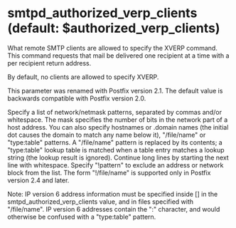 # smtpd_authorized_verp_clients (default: $authorized_verp_clients)
 What remote SMTP clients are allowed to specify the XVERP command.
This command requests that mail be delivered one recipient at a
time with a per recipient return address. 


 By default, no clients are allowed to specify XVERP. 


 This parameter was renamed with Postfix version 2.1. The default value
is backwards compatible with Postfix version 2.0. 


 Specify a list of network/netmask patterns, separated by commas
and/or whitespace. The mask specifies the number of bits in the
network part of a host address. You can also specify hostnames or
.domain names (the initial dot causes the domain to match any name
below it), "/file/name" or "type:table" patterns. A "/file/name"
pattern is replaced by its contents; a "type:table" lookup table
is matched when a table entry matches a lookup string (the lookup
result is ignored). Continue long lines by starting the next line
with whitespace. Specify "!pattern" to exclude an address or network
block from the list. The form "!/file/name" is supported only in
Postfix version 2.4 and later. 


 Note: IP version 6 address information must be specified inside
[] in the smtpd\_authorized\_verp\_clients value, and in
files specified with "/file/name". IP version 6 addresses contain
the ":" character, and would otherwise be confused with a "type:table"
pattern. 


